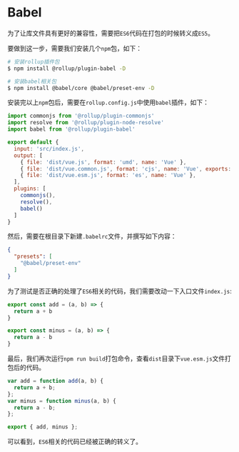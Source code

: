 # Babel
为了让库文件具有更好的兼容性，需要把`ES6`代码在打包的时候转义成`ES5`。

要做到这一步，需要我们安装几个`npm`包，如下：
```bash
# 安装rollup插件包
$ npm install @rollup/plugin-babel -D

# 安装babel相关包
$ npm install @babel/core @babel/preset-env -D
```

安装完以上`npm`包后，需要在`rollup.config.js`中使用`babel`插件，如下：
```js {3,15}
import commonjs from '@rollup/plugin-commonjs'
import resolve from '@rollup/plugin-node-resolve'
import babel from '@rollup/plugin-babel'

export default {
  input: 'src/index.js',
  output: [
    { file: 'dist/vue.js', format: 'umd', name: 'Vue' },
    { file: 'dist/vue.common.js', format: 'cjs', name: 'Vue', exports: 'auto' },
    { file: 'dist/vue.esm.js', format: 'es', name: 'Vue' },
  ],
  plugins: [
    commonjs(),
    resolve(),
    babel()
  ]
}
```

然后，需要在根目录下新建`.babelrc`文件，并撰写如下内容：
```json
{
  "presets": [
    "@babel/preset-env"
  ]
}
```

为了测试是否正确的处理了`ES6`相关的代码，我们需要改动一下入口文件`index.js`:
```js
export const add = (a, b) => {
  return a + b
}

export const minus = (a, b) => {
  return a - b
}
```
最后，我们再次运行`npm run build`打包命令，查看`dist`目录下`vue.esm.js`文件打包后的代码。
```js
var add = function add(a, b) {
  return a + b;
};
var minus = function minus(a, b) {
  return a - b;
};

export { add, minus };
```

可以看到，`ES6`相关的代码已经被正确的转义了。

